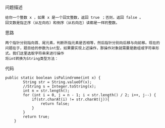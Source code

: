 问题描述

    给你一个整数 x ，如果 x 是一个回文整数，返回 true ；否则，返回 false 。
    回文数是指正序（从左向右）和倒序（从右向左）读都是一样的整数。

思路

    两个指针分别指向首、尾元素，判断所指元素是否相等，然后指针分别向后移与向前移。现在的问题在于，题目给的参数为int型，如果要实现上述操作，那操作对象就需要是数组或字符串形式。我们这里选取字符串来进行操作
    将int转换为String类型方法：

代码


    public static boolean isPalindrome(int x) {
            String str = String.valueOf(x);
            //String s = Integer.toString(x);
            int n = str.length();
            for (int i = 0, j = n - 1; i < str.length() / 2; i++, j--) {
                if(str.charAt(i) != str.charAt(j)){
                    return false;
                }
            }
            return true;
        }


